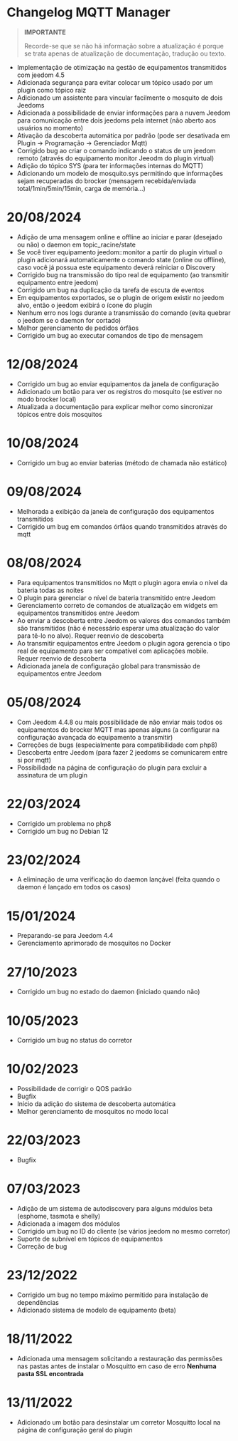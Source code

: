 # Changelog MQTT Manager

>**IMPORTANTE**
>
>Recorde-se que se não há informação sobre a atualização é porque se trata apenas de atualização de documentação, tradução ou texto.

- Implementação de otimização na gestão de equipamentos transmitidos com jeedom 4.5
- Adicionada segurança para evitar colocar um tópico usado por um plugin como tópico raiz
- Adicionado um assistente para vincular facilmente o mosquito de dois Jeedoms
- Adicionada a possibilidade de enviar informações para a nuvem Jeedom para comunicação entre dois jeedoms pela internet (não aberto aos usuários no momento)
- Ativação da descoberta automática por padrão (pode ser desativada em Plugin -> Programação -> Gerenciador Mqtt)
- Corrigido bug ao criar o comando indicando o status de um jeedom remoto (através do equipamento monitor Jeeodm do plugin virtual)
- Adição do tópico SYS (para ter informações internas do MQTT)
- Adicionando um modelo de mosquito.sys permitindo que informações sejam recuperadas do brocker (mensagem recebida/enviada total/1min/5min/15min, carga de memória...)

# 20/08/2024

- Adição de uma mensagem online e offline ao iniciar e parar (desejado ou não) o daemon em topic_racine/state
- Se você tiver equipamento jeedom::monitor a partir do plugin virtual o plugin adicionará automaticamente o comando state (online ou offline), caso você já possua este equipamento deverá reiniciar o Discovery
- Corrigido bug na transmissão do tipo real de equipamento (ao transmitir equipamento entre jeedom)
- Corrigido um bug na duplicação da tarefa de escuta de eventos
- Em equipamentos exportados, se o plugin de origem existir no jeedom alvo, então o jeedom exibirá o ícone do plugin
- Nenhum erro nos logs durante a transmissão do comando (evita quebrar o jeedom se o daemon for cortado)
- Melhor gerenciamento de pedidos órfãos
- Corrigido um bug ao executar comandos de tipo de mensagem

# 12/08/2024

- Corrigido um bug ao enviar equipamentos da janela de configuração
- Adicionado um botão para ver os registros do mosquito (se estiver no modo brocker local)
- Atualizada a documentação para explicar melhor como sincronizar tópicos entre dois mosquitos

# 10/08/2024

- Corrigido um bug ao enviar baterias (método de chamada não estático)

# 09/08/2024

- Melhorada a exibição da janela de configuração dos equipamentos transmitidos
- Corrigido um bug em comandos órfãos quando transmitidos através do mqtt

# 08/08/2024

- Para equipamentos transmitidos no Mqtt o plugin agora envia o nível da bateria todas as noites
- O plugin para gerenciar o nível de bateria transmitido entre Jeedom
- Gerenciamento correto de comandos de atualização em widgets em equipamentos transmitidos entre Jeedom
- Ao enviar a descoberta entre Jeedom os valores dos comandos também são transmitidos (não é necessário esperar uma atualização do valor para tê-lo no alvo). Requer reenvio de descoberta
- Ao transmitir equipamentos entre Jeedom o plugin agora gerencia o tipo real de equipamento para ser compatível com aplicações mobile. Requer reenvio de descoberta
- Adicionada janela de configuração global para transmissão de equipamentos entre Jeedom

# 05/08/2024

- Com Jeedom 4.4.8 ou mais possibilidade de não enviar mais todos os equipamentos do brocker MQTT mas apenas alguns (a configurar na configuração avançada do equipamento a transmitir)
- Correções de bugs (especialmente para compatibilidade com php8)
- Descoberta entre Jeedom (para fazer 2 jeedoms se comunicarem entre si por mqtt)
- Possibilidade na página de configuração do plugin para excluir a assinatura de um plugin

# 22/03/2024

- Corrigido um problema no php8
- Corrigido um bug no Debian 12

# 23/02/2024

- A eliminação de uma verificação do daemon lançável (feita quando o daemon é lançado em todos os casos)

# 15/01/2024

- Preparando-se para Jeedom 4.4
- Gerenciamento aprimorado de mosquitos no Docker

# 27/10/2023

- Corrigido um bug no estado do daemon (iniciado quando não)

# 10/05/2023

- Corrigido um bug no status do corretor

# 10/02/2023

- Possibilidade de corrigir o QOS padrão
- Bugfix
- Início da adição do sistema de descoberta automática
- Melhor gerenciamento de mosquitos no modo local

# 22/03/2023

- Bugfix

# 07/03/2023

- Adição de um sistema de autodiscovery para alguns módulos beta (esphome, tasmota e shelly)
- Adicionada a imagem dos módulos
- Corrigido um bug no ID do cliente (se vários jeedom no mesmo corretor)
- Suporte de subnível em tópicos de equipamentos
- Correção de bug

# 23/12/2022

- Corrigido um bug no tempo máximo permitido para instalação de dependências
- Adicionado sistema de modelo de equipamento (beta)

# 18/11/2022

- Adicionada uma mensagem solicitando a restauração das permissões nas pastas antes de instalar o Mosquitto em caso de erro **Nenhuma pasta SSL encontrada**

# 13/11/2022

- Adicionado um botão para desinstalar um corretor Mosquitto local na página de configuração geral do plugin
